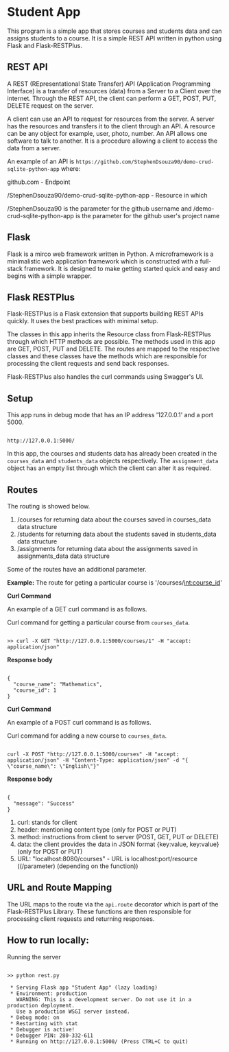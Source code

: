# Student App

This program is a simple app that stores courses and students data and can assigns students to a course. It is a simple REST API written in python using Flask and Flask-RESTPlus.

## REST API

A REST (REpresentational State Transfer) API (Application Programming Interface) is a transfer of resources (data) from a Server to a Client over the internet. Through the REST API, the client can perform a GET, POST, PUT, DELETE request on the server.

A client can use an API to request for resources from the server. A server has the resources and transfers it to the client through an API. A resource can be any object for example, user, photo, number. An API allows one software to talk to another. It is a procedure allowing a client to access the data from a server. 

An example of an API is `https://github.com/StephenDsouza90/demo-crud-sqlite-python-app` where:
 
github.com - Endpoint

/StephenDsouza90/demo-crud-sqlite-python-app - Resource in which 

/StephenDsouza90 is the parameter for the github username and /demo-crud-sqlite-python-app is the parameter for the github user's project name

## Flask

Flask is a mirco web framework written in Python. A microframework is a minimalistic web application framework which is constructed with a full-stack framework. It is designed to make getting started quick and easy and begins with a simple wrapper.

## Flask RESTPlus

Flask-RESTPlus is a Flask extension that supports building REST APIs quickly. It uses the best practices with minimal setup.

The classes in this app inherits the Resource class from Flask-RESTPlus through which HTTP methods are possible. The methods used in this app are GET, POST, PUT and DELETE. The routes are mapped to the respective classes and these classes have the methods which are responsible for processing the client requests and send back responses.

Flask-RESTPlus also handles the curl commands using Swagger's UI.

## Setup

This app runs in debug mode that has an IP address '127.0.0.1' and a port 5000.

```

http://127.0.0.1:5000/

```

In this app, the courses and students data has already been created in the `courses_data` and `students_data` objects respectively. The `assignment_data` object has an empty list through which the client can alter it as required.

## Routes

The routing is showed below.

1. /courses for returning data about the courses saved in courses_data data structure
2. /students for returning data about the students saved in students_data data structure 
3. /assignments for returning data about the assignments saved in assignments_data data structure

Some of the routes have an additional parameter.

**Example:** The route for geting a particular course is '/courses/<int:course_id>'

**Curl Command**

An example of a GET curl command is as follows.

Curl command for getting a particular course from `courses_data`.

```

>> curl -X GET "http://127.0.0.1:5000/courses/1" -H "accept: application/json"

```

**Response body**

```

{
  "course_name": "Mathematics",
  "course_id": 1
}

```

**Curl Command**

An example of a POST curl command is as follows. 

Curl command for adding a new course to `courses_data`.

```

curl -X POST "http://127.0.0.1:5000/courses" -H "accept: application/json" -H "Content-Type: application/json" -d "{ \"course_name\": \"English\"}"

```

**Response body**

```

{
  "message": "Success"
}

```

1. curl: stands for client
2. header: mentioning content type (only for POST or PUT)
3. method: instructions from client to server (POST, GET, PUT or DELETE)
3. data: the client provides the data in JSON format {key:value, key:value} (only for POST or PUT)
5. URL: "localhost:8080/courses" - URL is localhost:port/resource ((/parameter) (depending on the function))

## URL and Route Mapping

The URL maps to the route via the `api.route` decorator which is part of the Flask-RESTPlus Library. These functions are then responsible for processing client requests and returning responses.

## How to run locally:

Running the server

```

>> python rest.py

 * Serving Flask app "Student App" (lazy loading)
 * Environment: production
   WARNING: This is a development server. Do not use it in a production deployment.
   Use a production WSGI server instead.
 * Debug mode: on
 * Restarting with stat
 * Debugger is active!
 * Debugger PIN: 280-332-611
 * Running on http://127.0.0.1:5000/ (Press CTRL+C to quit)

```